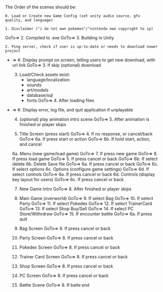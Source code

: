 ﻿The Order of the scenes should be:

	0. Load or Create new Game Config (set unity audio source, gfx quality, and language)

	1. Disclaimer ("i do not own pokemon"/"nintendo own copyright to ip)
GoTo=> 2. Compiled to .exe
GoTo=> 3. Building in Unity
	
	2. Ping server, check if user is up-to-date or needs to download newer project
*	=> #. Display prompt on screen, telling users to get new download, with url link
GoTo=> 3. If skip (optional) download

	3. Load/Check assets exist:
		* language/localization
		* sounds
		* art/models
		* database/sql
		* fonts
GoTo=> 4. After loading files
*	=> #. Display error, log file, and quit application if unplayable

	4. (optional) play animation intro scene
GoTo=> 5. After animation is finished or player skips

	5. Title Screen (press start)
GoTo=> 4. If no response, or cancel/back
GoTo=> 6a. If press start or action
GoTo=> 6b. If hold start, action, and cancel
	
	6a. Menu (new game/load game)
GoTo=> 7. If press new game
GoTo=> 8. If press load game
GoTo=> 5. If press cancel or back
GoTo=> 6b. If select delete
	6b. Delete Save file
GoTo=> 6a. If press cancel or back
GoTo=> 6c. If select options
	6c. Options (configure game settings)
GoTo=> 6d. If select controls
GoTo=> 6a. If press cancel or back
	6d. Controls (display key layout for users)
GoTo=> 6c. If press cancel or back

	7. New Game Intro
GoTo=> 8. After finished or player skips

	8. Main Game (overworld)
GoTo=> 9. If select Bag
GoTo=> 10. If select Party
GoTo=> 11. If select Pokedex
GoTo=> 12. If select TrainerCard
GoTo=> 13. If select Shop Buy/Sell
GoTo=> 14. If select PC Store/Withrdraw
GoTo=> 15. If encounter battle
GoTo=> 6a. If press quit

	9. Bag Screen
GoTo=> 8. If press cancel or back

	10. Party Screen
GoTo=> 8. If press cancel or back

	11. Pokedex Screen
GoTo=> 8. If press cancel or back

	12. Trainer Card Screen
GoTo=> 8. If press cancel or back

	13. Shop Screen
GoTo=> 8. If press cancel or back

	14. PC Screen
GoTo=> 8. If press cancel or back

	15. Battle Scene
GoTo=> 8. If batle end